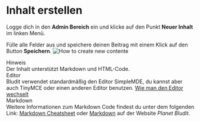 # Inhalt erstellen
<!-- Position: 1 -->

Logge dich in den **Admin Bereich** ein und klicke auf den Punkt **Neuer Inhalt** im linken Menü.

Fülle alle Felder aus und speichere deinen Beitrag mit einem Klick auf den Button **Speichern**.
![How to create new contente](https://df6m0u2ovo2fu.cloudfront.net/images/documentation-english/how-to-create-new-content.png)

<div class="note">
<div class="title">Hinweis</div>
Der Inhalt unterstützt Markdown und HTML-Code.
</div>

<div class="note">
<div class="title">Editor</div>
Bludit verwendet standardmäßig den Editor SimpleMDE, du kannst aber auch TinyMCE oder einen anderen Editor benutzen. <a href="https://docs.bludit.com/de/inhalt/editor-wechseln">Wie man den Editor wechselt</a>
</div>

<div class="note">
<div class="title">Markdown</div>
Weitere Informationen zum Markdown Code findest du unter dem folgenden Link: <a href="https://github.com/adam-p/markdown-here/wiki/Markdown-Cheatsheet">Markdown Cheatsheet</a> oder <a href="https://planet-bludit.ch/verschiedenes/markdown" target="_blank">Markdown</a> auf der Website <em>Planet Bludit</em>.
</div>
